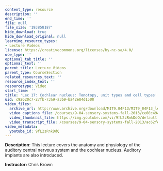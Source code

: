 ```yaml
---
content_type: resource
description: ''
end_time: ''
file: null
file_size: '193858187'
hide_download: true
hide_download_original: null
learning_resource_types:
- Lecture Videos
license: https://creativecommons.org/licenses/by-nc-sa/4.0/
ocw_type: ''
optional_tab_title: ''
optional_text: ''
parent_title: Lecture Videos
parent_type: CourseSection
related_resources_text: ''
resource_index_text: ''
resourcetype: Video
start_time: ''
title: 'Lec 17: Cochlear nucleus: Tonotopy, unit types and cell types'
uid: c92620c7-27fb-73a9-a3b9-ba42e84d1500
video_files:
  archive_url: http://www.archive.org/download/MIT9.04F13/MIT9_04F13_lec17_300k.mp4
  video_captions_file: /courses/9-04-sensory-systems-fall-2013/ce60c494db975375bfd6222ac9bf5d17_9fL2zRnkDdQ.vtt
  video_thumbnail_file: https://img.youtube.com/vi/9fL2zRnkDdQ/default.jpg
  video_transcript_file: /courses/9-04-sensory-systems-fall-2013/ac62fe13b44c8305d07f70cd89330c49_9fL2zRnkDdQ.pdf
video_metadata:
  youtube_id: 9fL2zRnkDdQ
---
```


**Description:** This lecture covers the anatomy and physiology of the auditory central nervous system and the cochlear nucleus. Auditory implants are also introduced.

**Instructor:** Chris Brown

